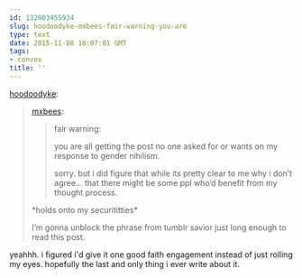 ```yaml
---
id: 132803455934
slug: hoodoodyke-mxbees-fair-warning-you-are
type: text
date: 2015-11-08 16:07:01 GMT
tags:
- convos
title: ''
---
```

<p><a class="tumblr_blog" href="http://hoodoodyke.tumblr.com/post/132800903574">hoodoodyke</a>:</p>
<blockquote>
<p><a class="tumblr_blog" href="http://mxbees.tumblr.com/post/132799935044">mxbees</a>:</p>
<blockquote>
<p>fair warning:</p>

<p>you are all getting the post no one asked for or wants on my response to gender nihilism.</p>

<p>sorry. but i did figure that while its pretty clear to me why i don’t agree… that there might be some ppl who’d benefit from my thought process.</p>
</blockquote>
<p>*holds onto my securititties*</p>

<p>I’m gonna unblock the phrase from tumblr savior just long enough to read this post.</p>
</blockquote>

<p>yeahhh. i figured i'd give it one good faith engagement instead of just rolling my eyes. hopefully the last and only thing i ever write about it.</p>